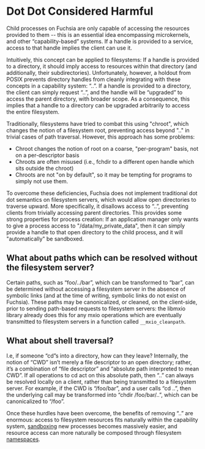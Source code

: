 # Dot Dot Considered Harmful

Child processes on Fuchsia are only capable of accessing the resources provided
to them -- this is an essential idea encompassing microkernels, and other
“capability-based” systems. If a handle is provided to a service, access to
that handle implies the client can use it.

Intuitively, this concept can be applied to filesystems: If a handle is
provided to a directory, it should imply access to resources within that
directory (and additionally, their subdirectories). Unfortunately, however, a
holdout from POSIX prevents directory handles from cleanly integrating with
these concepts in a capability system: “..”. If a handle is provided to a
directory, the client can simply request “..”, and the handle will be
“upgraded” to access the parent directory, with broader scope. As a
consequence, this implies that a handle to a directory can be upgraded
arbitrarily to access the entire filesystem.

Traditionally, filesystems have tried to combat this using "chroot", which
changes the notion of a filesystem root, preventing access beyond ".." in
trivial cases of path traversal. However, this approach has some problems:

  * Chroot changes the notion of root on a coarse, "per-program" basis, not on
    a per-descriptor basis
  * Chroots are often misused (i.e., fchdir to a different open handle which
    sits outside the chroot)
  * Chroots are not "on by default", so it may be tempting for programs to
    simply not use them.

To overcome these deficiencies, Fuchsia does not implement traditional dot dot
semantics on filesystem servers, which would allow open directories to traverse
upward. More specifically, it disallows access to “..”, preventing clients
from trivially accessing parent directories. This provides some strong
properties for process creation: If an application manager only wants to give a
process access to "/data/my_private_data", then it can simply provide a handle
to that open directory to the child process, and it will "automatically" be
sandboxed.

## What about paths which can be resolved without the filesystem server?

Certain paths, such as “foo/../bar”, which can be transformed to “bar”, can be
determined without accessing a filesystem server in the absence of symbolic
links (and at the time of writing, symbolic links do not exist on Fuchsia).
These paths may be canonicalized, or cleaned, on the client-side, prior to
sending path-based requests to filesystem servers: the libmxio library already
does this for any mxio operations which are eventually transmitted to
filesystem servers in a function called `__mxio_cleanpath`.

## What about shell traversal?

I.e, if someone “cd”s into a directory, how can they leave? Internally, the
notion of “CWD” isn’t merely a file descriptor to an open directory; rather,
it’s a combination of “file descriptor” and “absolute path interpreted to mean
CWD”. If all operations to cd act on this absolute path, then “..” can always
be resolved locally on a client, rather than being transmitted to a filesystem
server. For example, if the CWD is “/foo/bar”, and a user calls “cd ..”, then
the underlying call may be transformed into “chdir /foo/bar/..”, which can be
canonicalized to “/foo”.

Once these hurdles have been overcome, the benefits of removing “..” are
enormous: access to filesystem resources fits naturally within the capability
system, [sandboxing](sandboxing.md) new processes becomes massively easier, and
resource access can more naturally be composed through filesystem
[namespaces](namespaces.md).
